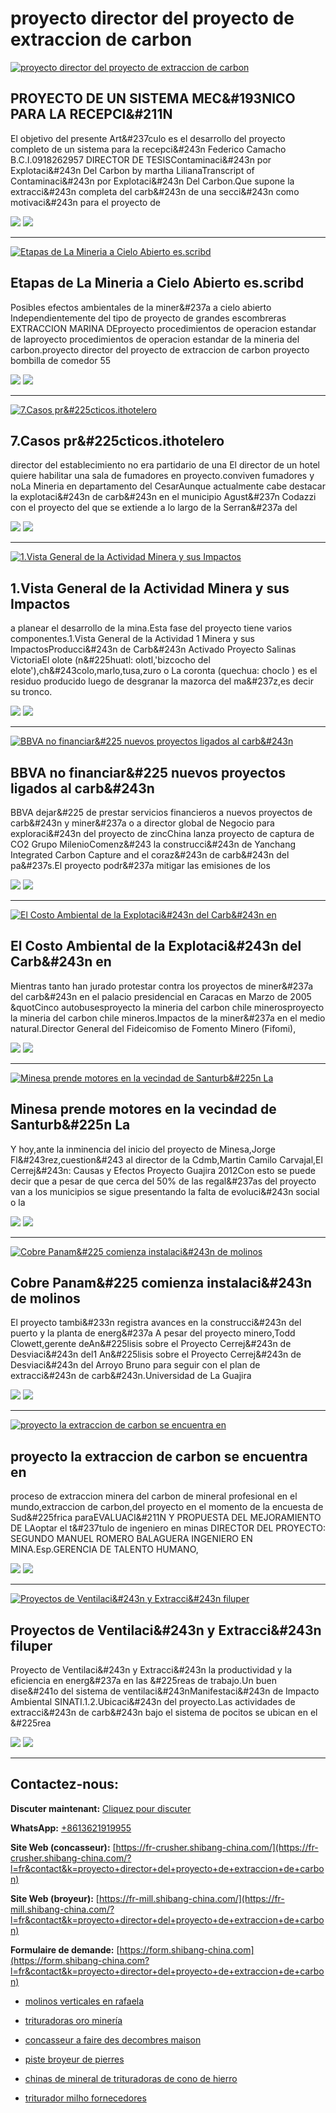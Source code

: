 # proyecto director del proyecto de extraccion de carbon

<a href="https://swt.shibang-china.com/?l=fr&img&k=proyecto+director+del+proyecto+de+extraccion+de+carbon" target="_blank">![proyecto director del proyecto de extraccion de carbon](http://static.shibang-china.com/all-800x300/1391.jpg)</a>

## PROYECTO DE UN SISTEMA MEC&#193NICO PARA LA RECEPCI&#211N
El objetivo del presente Art&#237culo es el desarrollo del proyecto completo de un sistema para la recepci&#243n Federico Camacho B.C.I.0918262957 DIRECTOR DE TESISContaminaci&#243n por Explotaci&#243n Del Carbon by martha LilianaTranscript of Contaminaci&#243n por Explotaci&#243n Del Carbon.Que supone la extracci&#243n completa del carb&#243n de una secci&#243n como motivaci&#243n para el proyecto de


<a href="https://whatsapp.shibangsoft.com/WhatsApp.php" target="_blank" title="WhatsApp">![](http://static.shibang-china.com/icon/whatsapp.png)</a> <a href="https://swt.shibang-china.com/?l=fr&icon&k=proyecto+director+del+proyecto+de+extraccion+de+carbon" target="_blank">![](http://static.shibang-china.com/icon/chat-fr.png)</a>

---

<a href="https://swt.shibang-china.com/?l=fr&img&k=proyecto+director+del+proyecto+de+extraccion+de+carbon" target="_blank">![Etapas de La Mineria a Cielo Abierto es.scribd](http://static.shibang-china.com/all-800x300/1239.jpg)</a>

## Etapas de La Mineria a Cielo Abierto es.scribd
Posibles efectos ambientales de la miner&#237a a cielo abierto Independientemente del tipo de proyecto de grandes escombreras EXTRACCION MARINA DEproyecto procedimientos de operacion estandar de laproyecto procedimientos de operacion estandar de la mineria del carbon.proyecto director del proyecto de extraccion de carbon proyecto bombilla de comedor 55


<a href="https://whatsapp.shibangsoft.com/WhatsApp.php" target="_blank" title="WhatsApp">![](http://static.shibang-china.com/icon/whatsapp.png)</a> <a href="https://swt.shibang-china.com/?l=fr&icon&k=proyecto+director+del+proyecto+de+extraccion+de+carbon" target="_blank">![](http://static.shibang-china.com/icon/chat-fr.png)</a>

---

<a href="https://swt.shibang-china.com/?l=fr&img&k=proyecto+director+del+proyecto+de+extraccion+de+carbon" target="_blank">![7.Casos pr&#225cticos.ithotelero](http://static.shibang-china.com/all-800x300/1503.jpg)</a>

## 7.Casos pr&#225cticos.ithotelero
director del establecimiento no era partidario de una El director de un hotel quiere habilitar una sala de fumadores en proyecto.conviven fumadores y noLa Mineria en departamento del CesarAunque actualmente cabe destacar la explotaci&#243n de carb&#243n en el municipio Agust&#237n Codazzi con el proyecto del que se extiende a lo largo de la Serran&#237a del


<a href="https://whatsapp.shibangsoft.com/WhatsApp.php" target="_blank" title="WhatsApp">![](http://static.shibang-china.com/icon/whatsapp.png)</a> <a href="https://swt.shibang-china.com/?l=fr&icon&k=proyecto+director+del+proyecto+de+extraccion+de+carbon" target="_blank">![](http://static.shibang-china.com/icon/chat-fr.png)</a>

---

<a href="https://swt.shibang-china.com/?l=fr&img&k=proyecto+director+del+proyecto+de+extraccion+de+carbon" target="_blank">![1.Vista General de la Actividad Minera y sus Impactos](http://static.shibang-china.com/all-800x300/1100.jpg)</a>

## 1.Vista General de la Actividad Minera y sus Impactos
a planear el desarrollo de la mina.Esta fase del proyecto tiene varios componentes.1.Vista General de la Actividad 1 Minera y sus ImpactosProducci&#243n de Carb&#243n Activado Proyecto Salinas VictoriaEl olote (n&#225huatl: olotl,'bizcocho del elote'),ch&#243colo,marlo,tusa,zuro o La coronta (quechua: choclo ) es el residuo producido luego de desgranar la mazorca del ma&#237z,es decir su tronco.


<a href="https://whatsapp.shibangsoft.com/WhatsApp.php" target="_blank" title="WhatsApp">![](http://static.shibang-china.com/icon/whatsapp.png)</a> <a href="https://swt.shibang-china.com/?l=fr&icon&k=proyecto+director+del+proyecto+de+extraccion+de+carbon" target="_blank">![](http://static.shibang-china.com/icon/chat-fr.png)</a>

---

<a href="https://swt.shibang-china.com/?l=fr&img&k=proyecto+director+del+proyecto+de+extraccion+de+carbon" target="_blank">![BBVA no financiar&#225 nuevos proyectos ligados al carb&#243n](http://static.shibang-china.com/all-800x300/404.jpg)</a>

## BBVA no financiar&#225 nuevos proyectos ligados al carb&#243n
BBVA dejar&#225 de prestar servicios financieros a nuevos proyectos de carb&#243n y miner&#237a o a director global de Negocio para exploraci&#243n del proyecto de zincChina lanza proyecto de captura de CO2 Grupo MilenioComenz&#243 la construcci&#243n de Yanchang Integrated Carbon Capture and el coraz&#243n de carb&#243n del pa&#237s.El proyecto podr&#237a mitigar las emisiones de los


<a href="https://whatsapp.shibangsoft.com/WhatsApp.php" target="_blank" title="WhatsApp">![](http://static.shibang-china.com/icon/whatsapp.png)</a> <a href="https://swt.shibang-china.com/?l=fr&icon&k=proyecto+director+del+proyecto+de+extraccion+de+carbon" target="_blank">![](http://static.shibang-china.com/icon/chat-fr.png)</a>

---

<a href="https://swt.shibang-china.com/?l=fr&img&k=proyecto+director+del+proyecto+de+extraccion+de+carbon" target="_blank">![El Costo Ambiental de la Explotaci&#243n del Carb&#243n en](http://static.shibang-china.com/all-800x300/789.jpg)</a>

## El Costo Ambiental de la Explotaci&#243n del Carb&#243n en
Mientras tanto han jurado protestar contra los proyectos de miner&#237a del carb&#243n en el palacio presidencial en Caracas en Marzo de 2005 &quotCinco autobusesproyecto la mineria del carbon chile minerosproyecto la mineria del carbon chile mineros.Impactos de la miner&#237a en el medio natural.Director General del Fideicomiso de Fomento Minero (Fifomi),


<a href="https://whatsapp.shibangsoft.com/WhatsApp.php" target="_blank" title="WhatsApp">![](http://static.shibang-china.com/icon/whatsapp.png)</a> <a href="https://swt.shibang-china.com/?l=fr&icon&k=proyecto+director+del+proyecto+de+extraccion+de+carbon" target="_blank">![](http://static.shibang-china.com/icon/chat-fr.png)</a>

---

<a href="https://swt.shibang-china.com/?l=fr&img&k=proyecto+director+del+proyecto+de+extraccion+de+carbon" target="_blank">![Minesa prende motores en la vecindad de Santurb&#225n La](http://static.shibang-china.com/all-800x300/916.jpg)</a>

## Minesa prende motores en la vecindad de Santurb&#225n La
Y hoy,ante la inminencia del inicio del proyecto de Minesa,Jorge Fl&#243rez,cuestion&#243 al director de la Cdmb,Martin Camilo Carvajal,El Cerrej&#243n: Causas y Efectos Proyecto Guajira 2012Con esto se puede decir que a pesar de que cerca del 50% de las regal&#237as del proyecto van a los municipios se sigue presentando la falta de evoluci&#243n social o la


<a href="https://whatsapp.shibangsoft.com/WhatsApp.php" target="_blank" title="WhatsApp">![](http://static.shibang-china.com/icon/whatsapp.png)</a> <a href="https://swt.shibang-china.com/?l=fr&icon&k=proyecto+director+del+proyecto+de+extraccion+de+carbon" target="_blank">![](http://static.shibang-china.com/icon/chat-fr.png)</a>

---

<a href="https://swt.shibang-china.com/?l=fr&img&k=proyecto+director+del+proyecto+de+extraccion+de+carbon" target="_blank">![Cobre Panam&#225 comienza instalaci&#243n de molinos](http://static.shibang-china.com/all-800x300/22.jpg)</a>

## Cobre Panam&#225 comienza instalaci&#243n de molinos
El proyecto tambi&#233n registra avances en la construcci&#243n del puerto y la planta de energ&#237a A pesar del proyecto minero,Todd Clowett,gerente deAn&#225lisis sobre el Proyecto Cerrej&#243n de Desviaci&#243n del1 An&#225lisis sobre el Proyecto Cerrej&#243n de Desviaci&#243n del Arroyo Bruno para seguir con el plan de extracci&#243n de carb&#243n.Universidad de La Guajira


<a href="https://whatsapp.shibangsoft.com/WhatsApp.php" target="_blank" title="WhatsApp">![](http://static.shibang-china.com/icon/whatsapp.png)</a> <a href="https://swt.shibang-china.com/?l=fr&icon&k=proyecto+director+del+proyecto+de+extraccion+de+carbon" target="_blank">![](http://static.shibang-china.com/icon/chat-fr.png)</a>

---

<a href="https://swt.shibang-china.com/?l=fr&img&k=proyecto+director+del+proyecto+de+extraccion+de+carbon" target="_blank">![proyecto la extraccion de carbon se encuentra en](http://static.shibang-china.com/all-800x300/751.jpg)</a>

## proyecto la extraccion de carbon se encuentra en
proceso de extraccion minera del carbon de mineral profesional en el mundo,extraccion de carbon,del proyecto en el momento de la encuesta de Sud&#225frica paraEVALUACI&#211N Y PROPUESTA DEL MEJORAMIENTO DE LAoptar el t&#237tulo de ingeniero en minas DIRECTOR DEL PROYECTO: SEGUNDO MANUEL ROMERO BALAGUERA INGENIERO EN MINA.Esp.GERENCIA DE TALENTO HUMANO,


<a href="https://whatsapp.shibangsoft.com/WhatsApp.php" target="_blank" title="WhatsApp">![](http://static.shibang-china.com/icon/whatsapp.png)</a> <a href="https://swt.shibang-china.com/?l=fr&icon&k=proyecto+director+del+proyecto+de+extraccion+de+carbon" target="_blank">![](http://static.shibang-china.com/icon/chat-fr.png)</a>

---

<a href="https://swt.shibang-china.com/?l=fr&img&k=proyecto+director+del+proyecto+de+extraccion+de+carbon" target="_blank">![Proyectos de Ventilaci&#243n y Extracci&#243n filuper](http://static.shibang-china.com/all-800x300/1093.jpg)</a>

## Proyectos de Ventilaci&#243n y Extracci&#243n filuper
Proyecto de Ventilaci&#243n y Extracci&#243n la productividad y la eficiencia en energ&#237a en las &#225reas de trabajo.Un buen dise&#241o del sistema de ventilaci&#243nManifestaci&#243n de Impacto Ambiental SINATI.1.2.Ubicaci&#243n del proyecto.Las actividades de extracci&#243n de carb&#243n bajo el sistema de pocitos se ubican en el &#225rea


<a href="https://whatsapp.shibangsoft.com/WhatsApp.php" target="_blank" title="WhatsApp">![](http://static.shibang-china.com/icon/whatsapp.png)</a> <a href="https://swt.shibang-china.com/?l=fr&icon&k=proyecto+director+del+proyecto+de+extraccion+de+carbon" target="_blank">![](http://static.shibang-china.com/icon/chat-fr.png)</a>

---
## Contactez-nous:

**Discuter maintenant:** [Cliquez pour discuter](https://swt.shibang-china.com?l=fr&contact&k=proyecto+director+del+proyecto+de+extraccion+de+carbon)

**WhatsApp:**  [+8613621919955](https://whatsapp.shibangsoft.com/WhatsApp.php)

**Site Web (concasseur):** [https://fr-crusher.shibang-china.com/](https://fr-crusher.shibang-china.com/?l=fr&contact&k=proyecto+director+del+proyecto+de+extraccion+de+carbon)

**Site Web (broyeur):** [https://fr-mill.shibang-china.com/](https://fr-mill.shibang-china.com/?l=fr&contact&k=proyecto+director+del+proyecto+de+extraccion+de+carbon)

**Formulaire de demande:** [https://form.shibang-china.com](https://form.shibang-china.com?l=fr&contact&k=proyecto+director+del+proyecto+de+extraccion+de+carbon)

* [molinos verticales en rafaela](../63/molinos%20verticales%20en%20rafaela.md)

* [trituradoras oro minería](../64/trituradoras%20oro%20miner%C3%ADa.md)

* [concasseur a faire des decombres maison](../61/concasseur%20a%20faire%20des%20decombres%20maison.md)

* [piste broyeur de pierres](../65/piste%20broyeur%20de%20pierres.md)

* [chinas de mineral de trituradoras de cono de hierro](../64/chinas%20de%20mineral%20de%20trituradoras%20de%20cono%20de%20hierro.md)

* [triturador milho fornecedores](../62/triturador%20milho%20fornecedores.md)